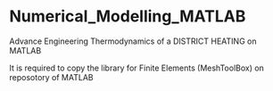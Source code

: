 # Numerical_Modelling_MATLAB
Advance Engineering Thermodynamics of a DISTRICT HEATING on MATLAB

It is required to copy the library for Finite Elements (MeshToolBox) on reposotory of MATLAB
